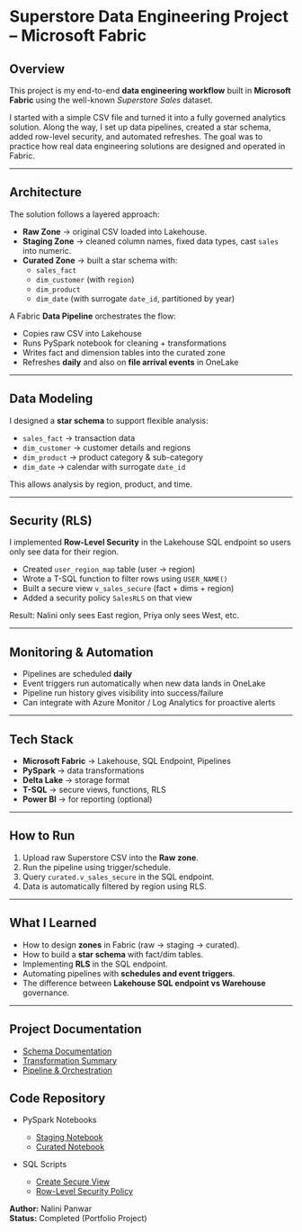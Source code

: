 # Superstore Data Engineering Project – Microsoft Fabric  

## Overview  
This project is my end-to-end **data engineering workflow** built in **Microsoft Fabric** using the well-known *Superstore Sales* dataset.  

I started with a simple CSV file and turned it into a fully governed analytics solution. Along the way, I set up data pipelines, created a star schema, added row-level security, and automated refreshes. The goal was to practice how real data engineering solutions are designed and operated in Fabric.  

---

## Architecture  
The solution follows a layered approach:  

- **Raw Zone** → original CSV loaded into Lakehouse.  
- **Staging Zone** → cleaned column names, fixed data types, cast `sales` into numeric.  
- **Curated Zone** → built a star schema with:  
  - `sales_fact`  
  - `dim_customer` (with `region`)  
  - `dim_product`  
  - `dim_date` (with surrogate `date_id`, partitioned by year)  

A Fabric **Data Pipeline** orchestrates the flow:  
- Copies raw CSV into Lakehouse  
- Runs PySpark notebook for cleaning + transformations  
- Writes fact and dimension tables into the curated zone  
- Refreshes **daily** and also on **file arrival events** in OneLake  

---

## Data Modeling  
I designed a **star schema** to support flexible analysis:  

- `sales_fact` → transaction data  
- `dim_customer` → customer details and regions  
- `dim_product` → product category & sub-category  
- `dim_date` → calendar with surrogate `date_id`  

This allows analysis by region, product, and time.  

---

## Security (RLS)  
I implemented **Row-Level Security** in the Lakehouse SQL endpoint so users only see data for their region.  

- Created `user_region_map` table (user → region)  
- Wrote a T-SQL function to filter rows using `USER_NAME()`  
- Built a secure view `v_sales_secure` (fact + dims + region)  
- Added a security policy `SalesRLS` on that view  

Result: Nalini only sees East region, Priya only sees West, etc.  

---

## Monitoring & Automation  
- Pipelines are scheduled **daily**  
- Event triggers run automatically when new data lands in OneLake  
- Pipeline run history gives visibility into success/failure  
- Can integrate with Azure Monitor / Log Analytics for proactive alerts  

---

## Tech Stack  
- **Microsoft Fabric** → Lakehouse, SQL Endpoint, Pipelines  
- **PySpark** → data transformations  
- **Delta Lake** → storage format  
- **T-SQL** → secure views, functions, RLS  
- **Power BI** → for reporting (optional)  

---

## How to Run  
1. Upload raw Superstore CSV into the **Raw zone**.  
2. Run the pipeline using trigger/schedule. 
3. Query `curated.v_sales_secure` in the SQL endpoint.  
4. Data is automatically filtered by region using RLS.  

---

## What I Learned  
- How to design **zones** in Fabric (raw → staging → curated).  
- How to build a **star schema** with fact/dim tables.  
- Implementing **RLS** in the SQL endpoint.  
- Automating pipelines with **schedules and event triggers**.  
- The difference between **Lakehouse SQL endpoint vs Warehouse** governance.  

---

## Project Documentation

- [Schema Documentation](docs/schema.md)  
- [Transformation Summary](docs/transformations.md)  
- [Pipeline & Orchestration](docs/pipeline.md)  

## Code Repository

- PySpark Notebooks  
  - [Staging Notebook](notebooks/staging_notebook.py)  
  - [Curated Notebook](notebooks/curated_notebook.py)  

- SQL Scripts  
  - [Create Secure View](sql/create_view.sql)  
  - [Row-Level Security Policy](sql/rls_policy.sql)  


**Author:** Nalini Panwar  
**Status:** Completed (Portfolio Project)

